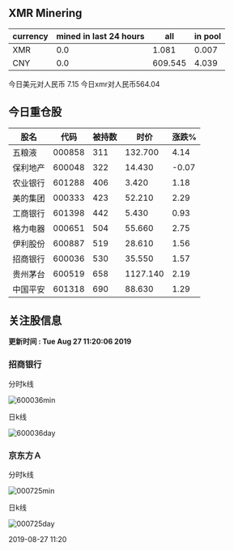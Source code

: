 ## XMR Minering

|currency|mined in last 24 hours|all|in pool|
|---|---|---|---|
|XMR|0.0|1.081|0.007|
|CNY|0.0|609.545|4.039|

今日美元对人民币 7.15	今日xmr对人民币564.04


## 今日重仓股 

|股名|代码|被持数|时价|涨跌%|
|---|---|---|---|---|
|五粮液|000858|311|132.700|4.14|
|保利地产|600048|322|14.430|-0.07|
|农业银行|601288|406|3.420|1.18|
|美的集团|000333|423|52.210|2.29|
|工商银行|601398|442|5.430|0.93|
|格力电器|000651|504|55.660|2.75|
|伊利股份|600887|519|28.610|1.56|
|招商银行|600036|530|35.550|1.57|
|贵州茅台|600519|658|1127.140|2.19|
|中国平安|601318|690|88.630|1.29|

## 关注股信息
**更新时间 : Tue Aug 27 11:20:06 2019**
### 招商银行 
分时k线

![600036min](http://image.sinajs.cn/newchart/min/n/sh600036.gif)

日k线

![600036day](http://image.sinajs.cn/newchart/daily/n/sh600036.gif)

### 京东方Ａ 
分时k线

![000725min](http://image.sinajs.cn/newchart/min/n/sz000725.gif)

日k线

![000725day](http://image.sinajs.cn/newchart/daily/n/sz000725.gif)

2019-08-27 11:20